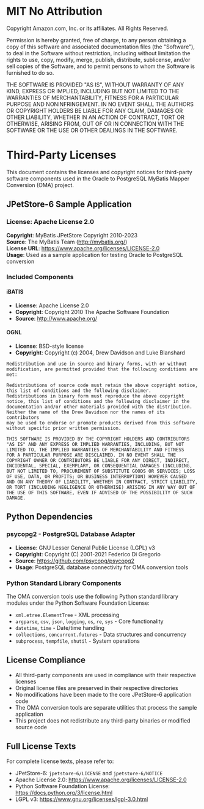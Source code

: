 # MIT No Attribution

Copyright Amazon.com, Inc. or its affiliates. All Rights Reserved.

Permission is hereby granted, free of charge, to any person obtaining a copy of
this software and associated documentation files (the "Software"), to deal in
the Software without restriction, including without limitation the rights to
use, copy, modify, merge, publish, distribute, sublicense, and/or sell copies of
the Software, and to permit persons to whom the Software is furnished to do so.

THE SOFTWARE IS PROVIDED "AS IS", WITHOUT WARRANTY OF ANY KIND, EXPRESS OR
IMPLIED, INCLUDING BUT NOT LIMITED TO THE WARRANTIES OF MERCHANTABILITY, FITNESS
FOR A PARTICULAR PURPOSE AND NONINFRINGEMENT. IN NO EVENT SHALL THE AUTHORS OR
COPYRIGHT HOLDERS BE LIABLE FOR ANY CLAIM, DAMAGES OR OTHER LIABILITY, WHETHER
IN AN ACTION OF CONTRACT, TORT OR OTHERWISE, ARISING FROM, OUT OF OR IN
CONNECTION WITH THE SOFTWARE OR THE USE OR OTHER DEALINGS IN THE SOFTWARE.

# Third-Party Licenses

This document contains the licenses and copyright notices for third-party software components used in the Oracle to PostgreSQL MyBatis Mapper Conversion (OMA) project.

## JPetStore-6 Sample Application

### License: Apache License 2.0
**Copyright**: MyBatis JPetStore Copyright 2010-2023  
**Source**: The MyBatis Team (http://mybatis.org/)  
**License URL**: https://www.apache.org/licenses/LICENSE-2.0  
**Usage**: Used as a sample application for testing Oracle to PostgreSQL conversion

### Included Components

#### iBATIS
- **License**: Apache License 2.0
- **Copyright**: Copyright 2010 The Apache Software Foundation
- **Source**: http://www.apache.org/

#### OGNL
- **License**: BSD-style license
- **Copyright**: Copyright (c) 2004, Drew Davidson and Luke Blanshard

```
Redistribution and use in source and binary forms, with or without
modification, are permitted provided that the following conditions are
met:

Redistributions of source code must retain the above copyright notice,
this list of conditions and the following disclaimer.
Redistributions in binary form must reproduce the above copyright
notice, this list of conditions and the following disclaimer in the
documentation and/or other materials provided with the distribution.
Neither the name of the Drew Davidson nor the names of its contributors
may be used to endorse or promote products derived from this software
without specific prior written permission.

THIS SOFTWARE IS PROVIDED BY THE COPYRIGHT HOLDERS AND CONTRIBUTORS
"AS IS" AND ANY EXPRESS OR IMPLIED WARRANTIES, INCLUDING, BUT NOT
LIMITED TO, THE IMPLIED WARRANTIES OF MERCHANTABILITY AND FITNESS
FOR A PARTICULAR PURPOSE ARE DISCLAIMED. IN NO EVENT SHALL THE
COPYRIGHT OWNER OR CONTRIBUTORS BE LIABLE FOR ANY DIRECT, INDIRECT,
INCIDENTAL, SPECIAL, EXEMPLARY, OR CONSEQUENTIAL DAMAGES (INCLUDING,
BUT NOT LIMITED TO, PROCUREMENT OF SUBSTITUTE GOODS OR SERVICES; LOSS
OF USE, DATA, OR PROFITS; OR BUSINESS INTERRUPTION) HOWEVER CAUSED
AND ON ANY THEORY OF LIABILITY, WHETHER IN CONTRACT, STRICT LIABILITY,
OR TORT (INCLUDING NEGLIGENCE OR OTHERWISE) ARISING IN ANY WAY OUT OF
THE USE OF THIS SOFTWARE, EVEN IF ADVISED OF THE POSSIBILITY OF SUCH
DAMAGE.
```

## Python Dependencies

### psycopg2 - PostgreSQL Database Adapter
- **License**: GNU Lesser General Public License (LGPL) v3
- **Copyright**: Copyright (C) 2001-2021 Federico Di Gregorio
- **Source**: https://github.com/psycopg/psycopg2
- **Usage**: PostgreSQL database connectivity for OMA conversion tools

### Python Standard Library Components
The OMA conversion tools use the following Python standard library modules under the Python Software Foundation License:

- `xml.etree.ElementTree` - XML processing
- `argparse`, `csv`, `json`, `logging`, `os`, `re`, `sys` - Core functionality
- `datetime`, `time` - Date/time handling
- `collections`, `concurrent.futures` - Data structures and concurrency
- `subprocess`, `tempfile`, `shutil` - System operations

## License Compliance

- All third-party components are used in compliance with their respective licenses
- Original license files are preserved in their respective directories
- No modifications have been made to the core JPetStore-6 application code
- The OMA conversion tools are separate utilities that process the sample application
- This project does not redistribute any third-party binaries or modified source code

## Full License Texts

For complete license texts, please refer to:
- JPetStore-6: `jpetstore-6/LICENSE` and `jpetstore-6/NOTICE`
- Apache License 2.0: https://www.apache.org/licenses/LICENSE-2.0
- Python Software Foundation License: https://docs.python.org/3/license.html
- LGPL v3: https://www.gnu.org/licenses/lgpl-3.0.html
